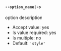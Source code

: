 #### `--option_name|-o`
option description
* Accept value: yes
* Is value required: yes
* Is multiple: no
* Default: `'style'`
